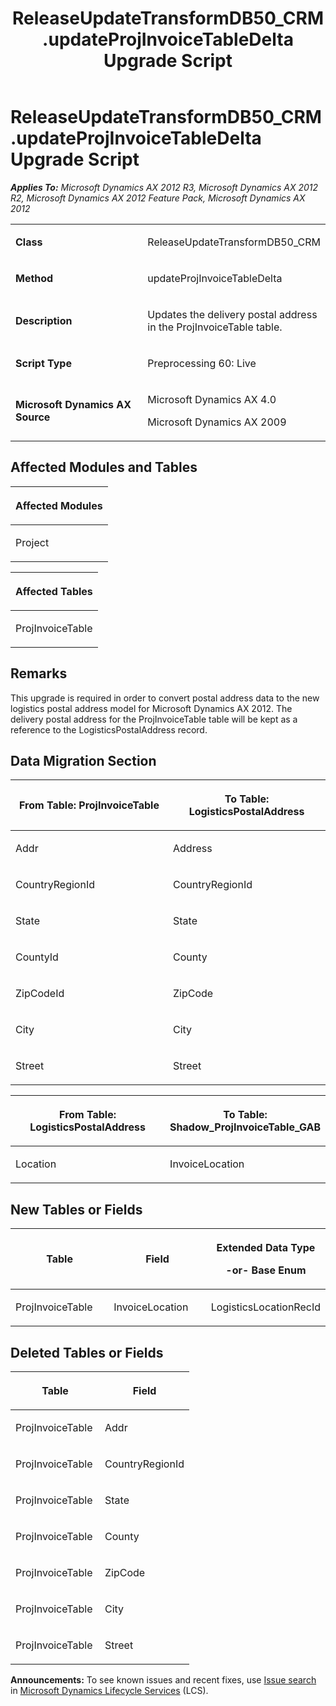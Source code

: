 ﻿---
title: ReleaseUpdateTransformDB50_CRM.updateProjInvoiceTableDelta Upgrade Script
TOCTitle: ReleaseUpdateTransformDB50_CRM.updateProjInvoiceTableDelta Upgrade Script
ms:assetid: 60c463dc-873a-5fce-eef8-097d720c08a8
ms:mtpsurl: https://msdn.microsoft.com/en-us/library/JJ719064(v=AX.60)
ms:contentKeyID: 49708604
ms.date: 05/18/2015
mtps_version: v=AX.60
---

# ReleaseUpdateTransformDB50\_CRM.updateProjInvoiceTableDelta Upgrade Script 


_**Applies To:** Microsoft Dynamics AX 2012 R3, Microsoft Dynamics AX 2012 R2, Microsoft Dynamics AX 2012 Feature Pack, Microsoft Dynamics AX 2012_

<table>
<colgroup>
<col style="width: 50%" />
<col style="width: 50%" />
</colgroup>
<tbody>
<tr class="odd">
<td><p><strong>Class</strong></p></td>
<td><p>ReleaseUpdateTransformDB50_CRM</p></td>
</tr>
<tr class="even">
<td><p><strong>Method</strong></p></td>
<td><p>updateProjInvoiceTableDelta</p></td>
</tr>
<tr class="odd">
<td><p><strong>Description</strong></p></td>
<td><p>Updates the delivery postal address in the ProjInvoiceTable table.</p></td>
</tr>
<tr class="even">
<td><p><strong>Script Type</strong></p></td>
<td><p>Preprocessing 60: Live</p></td>
</tr>
<tr class="odd">
<td><p><strong>Microsoft Dynamics AX Source</strong></p></td>
<td><p>Microsoft Dynamics AX 4.0</p>
<p>Microsoft Dynamics AX 2009</p></td>
</tr>
</tbody>
</table>


## Affected Modules and Tables

<table>
<colgroup>
<col style="width: 100%" />
</colgroup>
<thead>
<tr class="header">
<th><p>Affected Modules</p></th>
</tr>
</thead>
<tbody>
<tr class="odd">
<td><p>Project</p></td>
</tr>
</tbody>
</table>


<table>
<colgroup>
<col style="width: 100%" />
</colgroup>
<thead>
<tr class="header">
<th><p>Affected Tables</p></th>
</tr>
</thead>
<tbody>
<tr class="odd">
<td><p>ProjInvoiceTable</p></td>
</tr>
</tbody>
</table>


## Remarks

This upgrade is required in order to convert postal address data to the new logistics postal address model for Microsoft Dynamics AX 2012. The delivery postal address for the ProjInvoiceTable table will be kept as a reference to the LogisticsPostalAddress record.

## Data Migration Section

<table>
<colgroup>
<col style="width: 50%" />
<col style="width: 50%" />
</colgroup>
<thead>
<tr class="header">
<th><p>From Table: ProjInvoiceTable</p></th>
<th><p>To Table: LogisticsPostalAddress</p></th>
</tr>
</thead>
<tbody>
<tr class="odd">
<td><p>Addr</p></td>
<td><p>Address</p></td>
</tr>
<tr class="even">
<td><p>CountryRegionId</p></td>
<td><p>CountryRegionId</p></td>
</tr>
<tr class="odd">
<td><p>State</p></td>
<td><p>State</p></td>
</tr>
<tr class="even">
<td><p>CountyId</p></td>
<td><p>County</p></td>
</tr>
<tr class="odd">
<td><p>ZipCodeId</p></td>
<td><p>ZipCode</p></td>
</tr>
<tr class="even">
<td><p>City</p></td>
<td><p>City</p></td>
</tr>
<tr class="odd">
<td><p>Street</p></td>
<td><p>Street</p></td>
</tr>
</tbody>
</table>


<table>
<colgroup>
<col style="width: 50%" />
<col style="width: 50%" />
</colgroup>
<thead>
<tr class="header">
<th><p>From Table: LogisticsPostalAddress</p></th>
<th><p>To Table: Shadow_ProjInvoiceTable_GAB</p></th>
</tr>
</thead>
<tbody>
<tr class="odd">
<td><p>Location</p></td>
<td><p>InvoiceLocation</p></td>
</tr>
</tbody>
</table>


## New Tables or Fields

<table>
<colgroup>
<col style="width: 33%" />
<col style="width: 33%" />
<col style="width: 33%" />
</colgroup>
<thead>
<tr class="header">
<th><p>Table</p></th>
<th><p>Field</p></th>
<th><p>Extended Data Type</p>
<p>-or- Base Enum</p></th>
</tr>
</thead>
<tbody>
<tr class="odd">
<td><p>ProjInvoiceTable</p></td>
<td><p>InvoiceLocation</p></td>
<td><p>LogisticsLocationRecId</p></td>
</tr>
</tbody>
</table>


## Deleted Tables or Fields

<table>
<colgroup>
<col style="width: 50%" />
<col style="width: 50%" />
</colgroup>
<thead>
<tr class="header">
<th><p>Table</p></th>
<th><p>Field</p></th>
</tr>
</thead>
<tbody>
<tr class="odd">
<td><p>ProjInvoiceTable</p></td>
<td><p>Addr</p></td>
</tr>
<tr class="even">
<td><p>ProjInvoiceTable</p></td>
<td><p>CountryRegionId</p></td>
</tr>
<tr class="odd">
<td><p>ProjInvoiceTable</p></td>
<td><p>State</p></td>
</tr>
<tr class="even">
<td><p>ProjInvoiceTable</p></td>
<td><p>County</p></td>
</tr>
<tr class="odd">
<td><p>ProjInvoiceTable</p></td>
<td><p>ZipCode</p></td>
</tr>
<tr class="even">
<td><p>ProjInvoiceTable</p></td>
<td><p>City</p></td>
</tr>
<tr class="odd">
<td><p>ProjInvoiceTable</p></td>
<td><p>Street</p></td>
</tr>
</tbody>
</table>

  
**Announcements:** To see known issues and recent fixes, use [Issue search](http://go.microsoft.com/fwlink/?linkid=389258) in [Microsoft Dynamics Lifecycle Services](http://go.microsoft.com/fwlink/?linkid=306505) (LCS).

